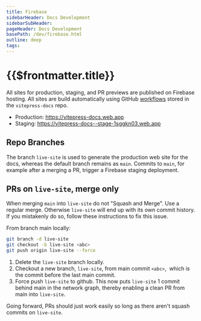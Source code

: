 ```yaml
---
title: Firebase
sidebarHeader: Docs Development
sidebarSubHeader:
pageHeader: Docs Development
basePath: /dev/firebase.html
outline: deep
tags:
---
```


<PageHeader/>

# {{$frontmatter.title}}

All sites for production, staging, and PR previews are published on Firebase
hosting. All sites are build automatically using GitHub
[workflows](https://github.com/api3dao/vitepress-docs/tree/main/.github/workflows)
stored in the `vitepress-docs` repo.

- Production: https://vitepress-docs.web.app
- Staging: https://vitepress-docs--stage-1sggkn03.web.app

## Repo Branches

The branch `live-site` is used to generate the production web site for the docs,
whereas the default branch remains as `main`. Commits to `main`, for example
after a merging a PR, trigger a Firebase staging deployment.

## PRs on `live-site`, merge only

When merging `main` into `live-site` do not "Squash and Merge". Use a regular
merge. Otherwise `live-site` will end up with its own commit history. If you
mistakenly do so, follow these instructions to fix this issue.

From branch main locally:

```bash
git branch -d live-site
git checkout -b live-site <abc>
git push origin live-site --force
```

1. Delete the `live-site` branch locally.
2. Checkout a new branch, `live-site`, from main commit `<abc>`,  which is the
   commit before the last main commit.
3. Force push `live-site` to github. This now puts `live-site` 1 commit behind
   main in the network graph, thereby enabling a clean PR from main into
   `live-site`.

Going forward, PRs should just work easily so long as there aren't squash
commits on `live-site`.
